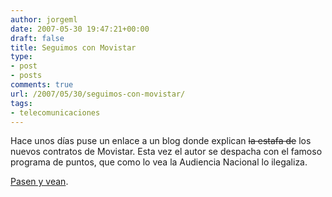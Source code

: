 ```yaml
---
author: jorgeml
date: 2007-05-30 19:47:21+00:00
draft: false
title: Seguimos con Movistar
type: 
- post
- posts
comments: true
url: /2007/05/30/seguimos-con-movistar/
tags:
- telecomunicaciones
---
```


Hace unos días puse un enlace a un blog donde explican ~~la estafa de~~ los nuevos contratos de Movistar. Esta vez el autor se despacha con el famoso programa de puntos, que como lo vea la Audiencia Nacional lo ilegaliza.

[Pasen y vean](http://www.movilonia.com/wordpress/index.php/2007/05/30/programa-puntos-movistar-timo/).
